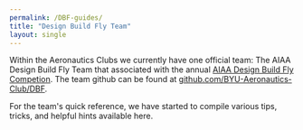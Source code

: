 ```yaml
---
permalink: /DBF-guides/
title: "Design Build Fly Team"
layout: single
---
```


Within the Aeronautics Clubs we currently have one official team: The AIAA Design Build Fly Team that associated with the annual [AIAA Design Build Fly Competion](https://www.aiaa.org/dbf).  The team github can be found at [github.com/BYU-Aeronautics-Club/DBF](https://github.com/BYU-Aeronautics-Club/DBF).

For the team's quick reference, we have started to compile various tips, tricks, and helpful hints available here.